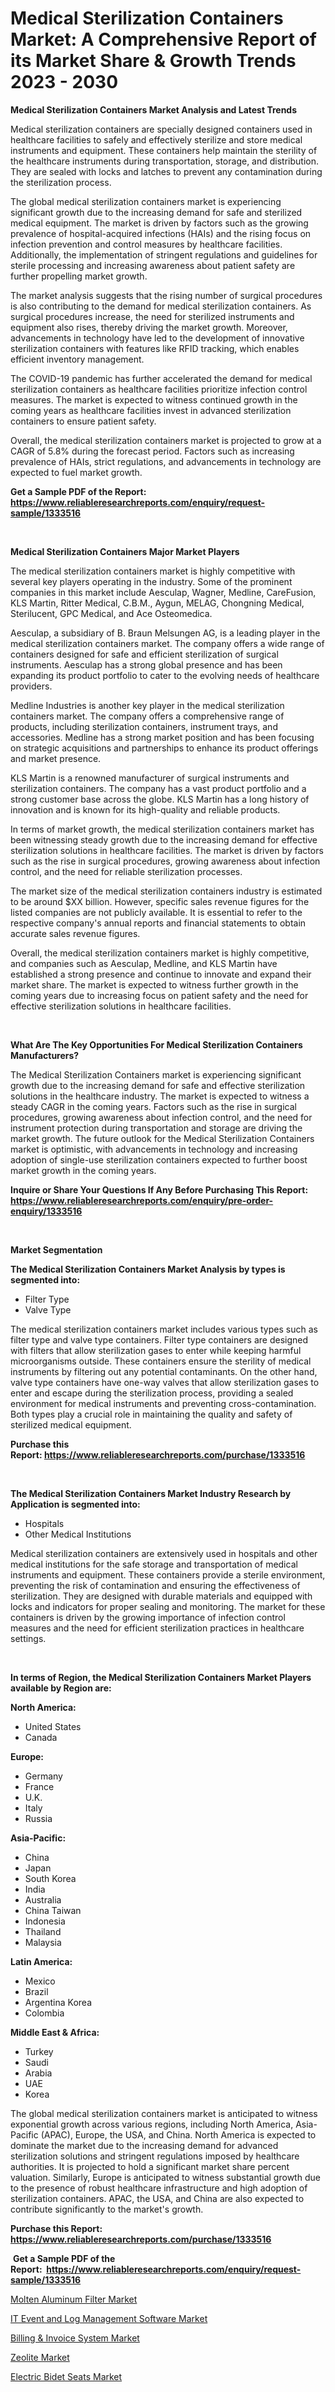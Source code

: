 <p><h1>Medical Sterilization Containers Market: A Comprehensive Report of its Market Share & Growth Trends 2023 - 2030</h1></p><p><strong>Medical Sterilization Containers Market Analysis and Latest Trends</strong></p>
<p><p>Medical sterilization containers are specially designed containers used in healthcare facilities to safely and effectively sterilize and store medical instruments and equipment. These containers help maintain the sterility of the healthcare instruments during transportation, storage, and distribution. They are sealed with locks and latches to prevent any contamination during the sterilization process.</p><p>The global medical sterilization containers market is experiencing significant growth due to the increasing demand for safe and sterilized medical equipment. The market is driven by factors such as the growing prevalence of hospital-acquired infections (HAIs) and the rising focus on infection prevention and control measures by healthcare facilities. Additionally, the implementation of stringent regulations and guidelines for sterile processing and increasing awareness about patient safety are further propelling market growth.</p><p>The market analysis suggests that the rising number of surgical procedures is also contributing to the demand for medical sterilization containers. As surgical procedures increase, the need for sterilized instruments and equipment also rises, thereby driving the market growth. Moreover, advancements in technology have led to the development of innovative sterilization containers with features like RFID tracking, which enables efficient inventory management.</p><p>The COVID-19 pandemic has further accelerated the demand for medical sterilization containers as healthcare facilities prioritize infection control measures. The market is expected to witness continued growth in the coming years as healthcare facilities invest in advanced sterilization containers to ensure patient safety.</p><p>Overall, the medical sterilization containers market is projected to grow at a CAGR of 5.8% during the forecast period. Factors such as increasing prevalence of HAIs, strict regulations, and advancements in technology are expected to fuel market growth.</p></p>
<p><strong>Get a Sample PDF of the Report:&nbsp; <a href="https://www.reliableresearchreports.com/enquiry/request-sample/1333516">https://www.reliableresearchreports.com/enquiry/request-sample/1333516</a></strong></p>
<p>&nbsp;</p>
<p><strong>Medical Sterilization Containers Major Market Players</strong></p>
<p><p>The medical sterilization containers market is highly competitive with several key players operating in the industry. Some of the prominent companies in this market include Aesculap, Wagner, Medline, CareFusion, KLS Martin, Ritter Medical, C.B.M., Aygun, MELAG, Chongning Medical, Sterilucent, GPC Medical, and Ace Osteomedica.</p><p>Aesculap, a subsidiary of B. Braun Melsungen AG, is a leading player in the medical sterilization containers market. The company offers a wide range of containers designed for safe and efficient sterilization of surgical instruments. Aesculap has a strong global presence and has been expanding its product portfolio to cater to the evolving needs of healthcare providers.</p><p>Medline Industries is another key player in the medical sterilization containers market. The company offers a comprehensive range of products, including sterilization containers, instrument trays, and accessories. Medline has a strong market position and has been focusing on strategic acquisitions and partnerships to enhance its product offerings and market presence.</p><p>KLS Martin is a renowned manufacturer of surgical instruments and sterilization containers. The company has a vast product portfolio and a strong customer base across the globe. KLS Martin has a long history of innovation and is known for its high-quality and reliable products.</p><p>In terms of market growth, the medical sterilization containers market has been witnessing steady growth due to the increasing demand for effective sterilization solutions in healthcare facilities. The market is driven by factors such as the rise in surgical procedures, growing awareness about infection control, and the need for reliable sterilization processes.</p><p>The market size of the medical sterilization containers industry is estimated to be around $XX billion. However, specific sales revenue figures for the listed companies are not publicly available. It is essential to refer to the respective company's annual reports and financial statements to obtain accurate sales revenue figures.</p><p>Overall, the medical sterilization containers market is highly competitive, and companies such as Aesculap, Medline, and KLS Martin have established a strong presence and continue to innovate and expand their market share. The market is expected to witness further growth in the coming years due to increasing focus on patient safety and the need for effective sterilization solutions in healthcare facilities.</p></p>
<p>&nbsp;</p>
<p><strong>What Are The Key Opportunities For Medical Sterilization Containers Manufacturers?</strong></p>
<p><p>The Medical Sterilization Containers market is experiencing significant growth due to the increasing demand for safe and effective sterilization solutions in the healthcare industry. The market is expected to witness a steady CAGR in the coming years. Factors such as the rise in surgical procedures, growing awareness about infection control, and the need for instrument protection during transportation and storage are driving the market growth. The future outlook for the Medical Sterilization Containers market is optimistic, with advancements in technology and increasing adoption of single-use sterilization containers expected to further boost market growth in the coming years.</p></p>
<p><strong>Inquire or Share Your Questions If Any Before Purchasing This Report: <a href="https://www.reliableresearchreports.com/enquiry/pre-order-enquiry/1333516">https://www.reliableresearchreports.com/enquiry/pre-order-enquiry/1333516</a></strong></p>
<p>&nbsp;</p>
<p><strong>Market Segmentation</strong></p>
<p><strong>The Medical Sterilization Containers Market Analysis by types is segmented into:</strong></p>
<p><ul><li>Filter Type</li><li>Valve Type</li></ul></p>
<p><p>The medical sterilization containers market includes various types such as filter type and valve type containers. Filter type containers are designed with filters that allow sterilization gases to enter while keeping harmful microorganisms outside. These containers ensure the sterility of medical instruments by filtering out any potential contaminants. On the other hand, valve type containers have one-way valves that allow sterilization gases to enter and escape during the sterilization process, providing a sealed environment for medical instruments and preventing cross-contamination. Both types play a crucial role in maintaining the quality and safety of sterilized medical equipment.</p></p>
<p><strong>Purchase this Report:&nbsp;<a href="https://www.reliableresearchreports.com/purchase/1333516">https://www.reliableresearchreports.com/purchase/1333516</a></strong></p>
<p>&nbsp;</p>
<p><strong>The Medical Sterilization Containers Market Industry Research by Application is segmented into:</strong></p>
<p><ul><li>Hospitals</li><li>Other Medical Institutions</li></ul></p>
<p><p>Medical sterilization containers are extensively used in hospitals and other medical institutions for the safe storage and transportation of medical instruments and equipment. These containers provide a sterile environment, preventing the risk of contamination and ensuring the effectiveness of sterilization. They are designed with durable materials and equipped with locks and indicators for proper sealing and monitoring. The market for these containers is driven by the growing importance of infection control measures and the need for efficient sterilization practices in healthcare settings.</p></p>
<p>&nbsp;</p>
<p><strong>In terms of Region, the Medical Sterilization Containers Market Players available by Region are:</strong></p>
<p>
    <p> <strong> North America: </strong>
        <ul>
            <li>United States</li>
            <li>Canada</li>
        </ul>
        </p> 
    <p> <strong> Europe: </strong>
        <ul>
            <li>Germany</li>
            <li>France</li>
            <li>U.K.</li>
            <li>Italy</li>
            <li>Russia</li>
        </ul>
        </p> 
    <p> <strong> Asia-Pacific: </strong>
        <ul>
            <li>China</li>
            <li>Japan</li>
            <li>South Korea</li>
            <li>India</li>
            <li>Australia</li>
            <li>China Taiwan</li>
            <li>Indonesia</li>
            <li>Thailand</li>
            <li>Malaysia</li>
        </ul>
        </p> 
    <p> <strong> Latin America: </strong>
        <ul>
            <li>Mexico</li>
            <li>Brazil</li>
            <li>Argentina Korea</li>
            <li>Colombia</li>
        </ul>
        </p> 
    <p> <strong> Middle East & Africa: </strong>
        <ul>
            <li>Turkey</li>
            <li>Saudi</li>
            <li>Arabia</li>
            <li>UAE</li>
            <li>Korea</li>
        </ul>
    </p>
    </p>
<p><p>The global medical sterilization containers market is anticipated to witness exponential growth across various regions, including North America, Asia-Pacific (APAC), Europe, the USA, and China. North America is expected to dominate the market due to the increasing demand for advanced sterilization solutions and stringent regulations imposed by healthcare authorities. It is projected to hold a significant market share percent valuation. Similarly, Europe is anticipated to witness substantial growth due to the presence of robust healthcare infrastructure and high adoption of sterilization containers. APAC, the USA, and China are also expected to contribute significantly to the market's growth.</p></p>
<p><strong>Purchase this Report: <a href="https://www.reliableresearchreports.com/purchase/1333516">https://www.reliableresearchreports.com/purchase/1333516</a></strong></p>
<p>&nbsp;<strong>Get a Sample PDF of the Report:&nbsp;&nbsp;<a href="https://www.reliableresearchreports.com/enquiry/request-sample/1333516">https://www.reliableresearchreports.com/enquiry/request-sample/1333516</a></strong></p>
<p><strong></strong></p>
<p><p><a href="https://www.linkedin.com/pulse/molten-aluminum-filter-market-challenges-opportunities-growth-7ohje/">Molten Aluminum Filter Market</a></p><p><a href="https://github.com/sofayahoo2023/Market-Research-Report-List-1/blob/main/it-event-and-log-management-software-market.md">IT Event and Log Management Software Market</a></p><p><a href="https://github.com/vimar16th/Market-Research-Report-List-1/blob/main/billing-invoice-system-market.md">Billing & Invoice System Market</a></p><p><a href="https://medium.com/@entelaloshi55/zeolite-market-size-growth-forecast-2023-2030-44695b72527d">Zeolite Market</a></p><p><a href="https://medium.com/@nicholasgarcia1914/electric-bidet-seats-market-size-growth-forecast-2023-2030-399d34d32f67">Electric Bidet Seats Market</a></p></p>